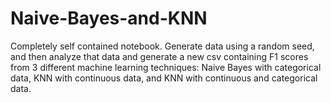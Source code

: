 # Naive-Bayes-and-KNN
Completely self contained notebook. Generate data using a random seed, and then analyze that data and generate a new csv containing F1 scores from 3 different machine learning techniques: Naive Bayes with categorical data, KNN with continuous data, and KNN with continuous and categorical data.
